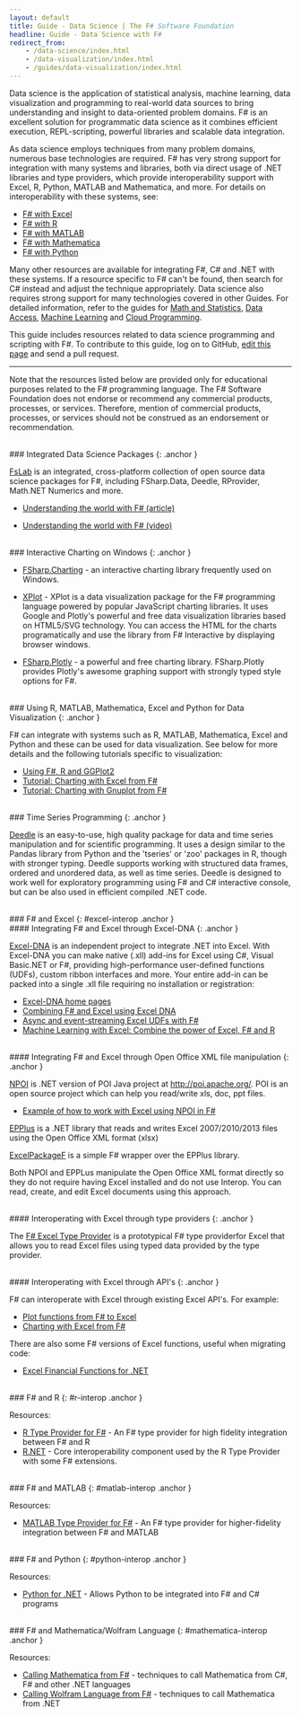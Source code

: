 ```yaml
---
layout: default
title: Guide - Data Science | The F# Software Foundation
headline: Guide - Data Science with F#
redirect_from: 
    - /data-science/index.html
    - /data-visualization/index.html
    - /guides/data-visualization/index.html
---
```


Data science is the application of statistical analysis, machine learning, data visualization and programming to 
real-world data sources to bring understanding and insight to data-oriented problem domains.
F# is an excellent solution for programmatic data science as it combines efficient execution,
REPL-scripting, powerful libraries and scalable data integration. 

As data science employs techniques from many problem domains, numerous base technologies are required. F# has very
strong support for integration with many systems and libraries, both via direct usage of .NET libraries and type providers, which provide interoperability support with Excel, R, Python, MATLAB and Mathematica, and more. For details on 
interoperability with these systems, see:

* [F# with Excel](#excel-interop)
* [F# with R](#r-interop)
* [F# with MATLAB](#matlab-interop)
* [F# with Mathematica](#mathematica-interop)
* [F# with Python](#python-interop)

Many other resources are available for integrating F#, C# and .NET with these systems. If a resource specific
to F# can't be found, then search for C# instead and adjust the technique appropriately.
Data science also requires strong support for many technologies covered in other Guides.  For detailed information, refer to the guides for [Math and Statistics](/guides/math-and-statistics/), [Data Access](/guides/data-access/), [Machine Learning](/guides/machine-learning/) and [Cloud Programming](/guides/cloud/).


<div class="jumbotron visible-lg calloutBox" id="how-to-add-testimonial"> 
    <p>This guide includes resources related to data science programming and scripting with F#. To contribute to this guide, log on to GitHub, <a href="https://github.com/fsharp/fsfoundation/edit/gh-pages/guides/data-science/index.md">edit this page</a> and send a pull request.</p>
    <hr />
    <p>Note that the resources listed below are provided only for educational purposes related to the F# programming language. The F# Software Foundation does not endorse or recommend any commercial products, processes, or services. Therefore, mention of commercial products, processes, or services should not be construed as an endorsement or recommendation.</p>
</div>              

<br />
### Integrated Data Science Packages
{:  .anchor }

[FsLab](http://fslab.org/) is an integrated, cross-platform collection of open source data science packages for F#, including FSharp.Data, Deedle, RProvider, Math.NET Numerics and more.

  * [Understanding the world with F# (article)](http://www.thedevelopermag.com/understanding-world-f/)

  * [Understanding the world with F# (video)](http://channel9.msdn.com/posts/Understanding-the-World-with-F)


<br />
### Interactive Charting on Windows 
{:  .anchor }

* [FSharp.Charting](http://fsharp.github.io/FSharp.Charting/) - an interactive charting library frequently used on Windows.

* [XPlot](http://fslab.org/XPlot/) - XPlot is a data visualization package for the F# programming language powered by popular JavaScript charting libraries. It uses Google and Plotly's powerful and free data visualization libraries based on HTML5/SVG technology.  You can access the HTML for the charts programatically and use the library from F# Interactive by displaying browser windows.

* [FSharp.Plotly](http://muehlhaus.github.io/FSharp.Plotly/index.html) - a powerful and free charting library. FSharp.Plotly provides Plotly's awesome graphing support with strongly typed style options for F#. 

<br />
### Using R, MATLAB, Mathematica, Excel and Python for Data Visualization
{:  .anchor }

F# can integrate with systems such as R, MATLAB, Mathematica, Excel and Python and these can be used for data visualization.
See below for more details and the following tutorials specific to visualization:

* [Using F#, R and GGPlot2](http://stackoverflow.com/questions/16820211/r-type-provider-and-ggplot2)
* [Tutorial: Charting with Excel from F#](http://bit.ly/10WksjA)
* [Tutorial: Charting with Gnuplot from F#](http://bit.ly/14RwJeW)


<br />
### Time Series Programming
{:  .anchor }

[Deedle](http://fslab.org/Deedle/) is an easy-to-use, high quality 
package for data and time series manipulation and for scientific programming. 
It uses a design similar to the Pandas library from Python and the 'tseries' or 'zoo' packages in R, though
with stronger typing. Deedle supports working with structured data frames, ordered and unordered data, as well as time series. Deedle is designed to 
work well for exploratory programming using F# and C# interactive console, but can be also used in 
efficient compiled .NET code. 



<br />
### F# and Excel 
{: #excel-interop .anchor }

<br />
#### Integrating F# and Excel through Excel-DNA
{:  .anchor }

[Excel-DNA](http://excel-dna.net/) is an independent project to integrate .NET into Excel. With Excel-DNA you can make native (.xll) add-ins for Excel using C#, Visual Basic.NET or F#, providing high-performance user-defined functions (UDFs), custom ribbon interfaces 
and more. Your entire add-in can be packed into a single .xll file requiring no installation or registration:

 * [Excel-DNA home pages](http://excel-dna.net/)
 * [Combining F# and Excel using Excel DNA](http://blogs.msdn.com/b/fsharpteam/archive/2013/07/16/combining-f-and-excel-using-excel-dna-some-links.aspx)
 * [Async and event-streaming Excel UDFs with F#](http://excel-dna.net/2013/03/26/async-and-event-streaming-excel-udfs-with-f/)
 * [Machine Learning with Excel: Combine the power of Excel, F# and R](http://luajalla.azurewebsites.net/excel-dna-three-stories/)

<br />
#### Integrating F# and Excel through Open Office XML file manipulation
{:  .anchor }

[NPOI](https://npoi.codeplex.com/) is .NET version of POI Java project at http://poi.apache.org/. POI is an open source project which can help you read/write xls, doc, ppt files.

 * [Example of how to work with Excel using NPOI in F#](https://github.com/Heather/FXL/blob/master/RNExceL/Model/NPOI.fs#L19)

[EPPlus](http://epplus.codeplex.com) is a .NET library that reads and writes Excel 2007/2010/2013 files using the Open Office XML format (xlsx)
 
[ExcelPackageF](https://github.com/igorkulman/ExcelPackageF) is a simple F# wrapper over the EPPlus library.
 
Both NPOI and EPPLus manipulate the Open Office XML format directly so they do not require having Excel installed and do not use Interop. You can read, create, and edit Excel documents using this approach.

<br />
#### Interoperating with Excel through type providers
{:  .anchor }

The [F# Excel Type Provider](http://fsprojects.github.io/ExcelProvider/) is a prototypical F# type providerfor Excel that allows you  to read Excel files using typed data provided by the type provider. 

<br />
#### Interoperating with Excel through API's
{:  .anchor }

F# can interoperate with Excel through existing Excel API's. For example:

 * [Plot functions from F# to Excel](http://www.clear-lines.com/blog/post/Plot-functions-from-FSharp-to-Excel.aspx)
 * [Charting with Excel from F#](http://bit.ly/GGv8z4)

There are also some F# versions of Excel functions, useful when migrating code:

 * [Excel Financial Functions for .NET](https://github.com/fsprojects/ExcelFinancialFunctions)


<br />
### F# and R
{: #r-interop  .anchor }

Resources:

 * [R Type Provider for F#](http://fslab.org/RProvider) - An F# type provider for high fidelity integration between F# and R
 * [R.NET](https://github.com/jmp75/rdotnet) - Core interoperability component used by the R Type Provider with some F# extensions.

<br />
### F# and MATLAB 
{: #matlab-interop  .anchor }

Resources:

 * [MATLAB Type Provider for F#](http://bayardrock.github.io/Matlab-Type-Provider/) - An F# type provider for higher-fidelity integration between F# and MATLAB

<br />
### F# and Python 
{: #python-interop  .anchor }

Resources:

 * [Python for .NET](http://pythonnet.github.io/) - Allows Python to be integrated into F# and C# programs

<br />
### F# and Mathematica/Wolfram Language
{: #mathematica-interop  .anchor }

Resources:

 * [Calling Mathematica from F#](http://reference.wolfram.com/legacy/v8/NETLink/tutorial/CallingMathematicaFromNET.html) - techniques to call Mathematica from C#, F# and other .NET languages
 * [Calling Wolfram Language from F#](http://reference.wolfram.com/language/NETLink/tutorial/CallingTheWolframLanguageFromNET.html) - techniques to call Mathematica from .NET


